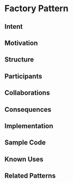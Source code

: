 # Factory Pattern

## Intent

## Motivation

## Structure

## Participants

## Collaborations

## Consequences

## Implementation

## Sample Code

## Known Uses

## Related Patterns
